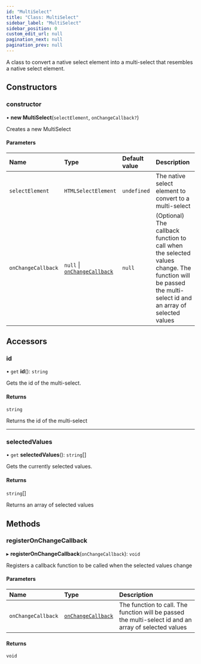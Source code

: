 ```yaml
---
id: "MultiSelect"
title: "Class: MultiSelect"
sidebar_label: "MultiSelect"
sidebar_position: 0
custom_edit_url: null
pagination_next: null
pagination_prev: null
---
```


A class to convert a native select element into a multi-select that resembles a native select element.

## Constructors

### constructor

• **new MultiSelect**(`selectElement`, `onChangeCallback?`)

Creates a new MultiSelect

#### Parameters

| Name | Type | Default value | Description |
| :------ | :------ | :------ | :------ |
| `selectElement` | `HTMLSelectElement` | `undefined` | The native select element to convert to a multi-select |
| `onChangeCallback` | ``null`` \| [`onChangeCallback`](../modules.md#onchangecallback) | `null` | (Optional) The callback function to call when the selected values change. The function will be passed the multi-select id and an array of selected values |

## Accessors

### id

• `get` **id**(): `string`

Gets the id of the multi-select.

#### Returns

`string`

Returns the id of the multi-select

___

### selectedValues

• `get` **selectedValues**(): `string`[]

Gets the currently selected values.

#### Returns

`string`[]

Returns an array of selected values

## Methods

### registerOnChangeCallback

▸ **registerOnChangeCallback**(`onChangeCallback`): `void`

Registers a callback function to be called when the selected values change

#### Parameters

| Name | Type | Description |
| :------ | :------ | :------ |
| `onChangeCallback` | [`onChangeCallback`](../modules.md#onchangecallback) | The function to call. The function will be passed the multi-select id and an array of selected values |

#### Returns

`void`
